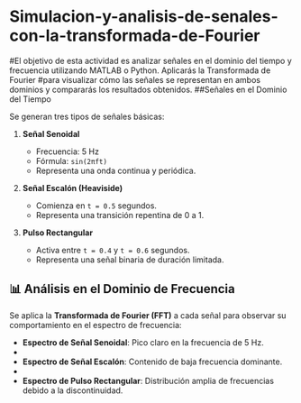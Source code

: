 # Simulacion-y-analisis-de-senales-con-la-transformada-de-Fourier
#El objetivo de esta actividad es analizar señales en el dominio del tiempo y frecuencia utilizando MATLAB o Python. Aplicarás la Transformada de Fourier #para visualizar cómo las señales se representan en ambos dominios y compararás los resultados obtenidos. 
##Señales en el Dominio del Tiempo

Se generan tres tipos de señales básicas:

1. **Señal Senoidal**
   - Frecuencia: 5 Hz
   - Fórmula: `sin(2πft)`
   - Representa una onda continua y periódica.

2. **Señal Escalón (Heaviside)**
   - Comienza en `t = 0.5` segundos.
   - Representa una transición repentina de 0 a 1.

3. **Pulso Rectangular**
   - Activa entre `t = 0.4` y `t = 0.6` segundos.
   - Representa una señal binaria de duración limitada.
   
## 📊 Análisis en el Dominio de Frecuencia

Se aplica la **Transformada de Fourier (FFT)** a cada señal para observar su comportamiento en el espectro de frecuencia:

- **Espectro de Señal Senoidal**: Pico claro en la frecuencia de 5 Hz.
- 
- **Espectro de Señal Escalón**: Contenido de baja frecuencia dominante.
- 
- **Espectro de Pulso Rectangular**: Distribución amplia de frecuencias debido a la discontinuidad.
